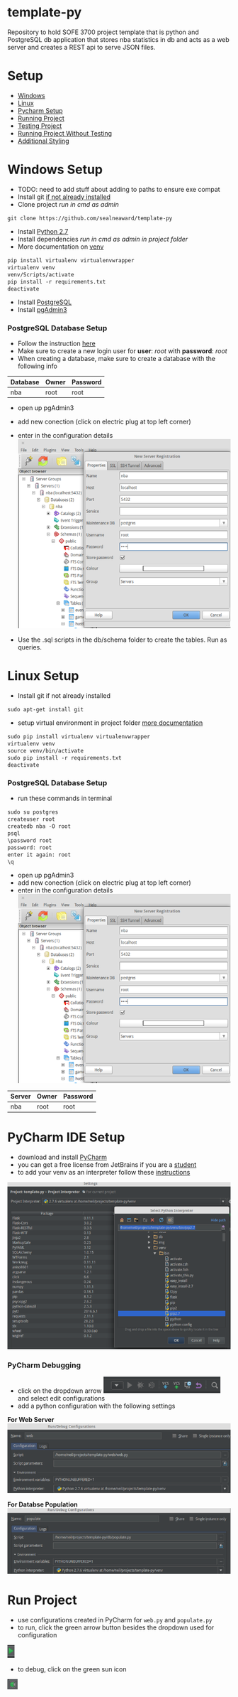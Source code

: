 # template-py
Repository to hold SOFE 3700 project template that is python and PostgreSQL db application that stores nba statistics in db and acts as a web server and creates a REST api to serve JSON files.

# Setup
- [Windows](#windows-setup)
- [Linux](#linux-setup)
- [Pycharm Setup](#pycharm-ide-setup)
- [Running Project](#run-project)
- [Testing Project](#testing)
- [Running Project Without Testing](#without-testing)
- [Additional Styling](#styling)

# Windows Setup
- TODO: need to add stuff about adding to paths to ensure exe compat
- Install git [if not already installed](https://git-scm.com/download/win)
- Clone project *run in cmd as admin*
```
git clone https://github.com/sealneaward/template-py
```
- Install [Python 2.7](https://www.python.org/downloads/release/python-2712/)
- Install dependencies *run in cmd as admin in project folder*
- More documentation on [venv](http://docs.python-guide.org/en/latest/dev/virtualenvs/)
```
pip install virtualenv virtualenvwrapper
virtualenv venv
venv/Scripts/activate
pip install -r requirements.txt
deactivate
```
- Install [PostgreSQL](https://www.postgresql.org/download/windows/)
- Install [pgAdmin3](https://www.pgadmin.org/download/windows.php)

### PostgreSQL Database Setup
- Follow the instruction [here](https://confluence.atlassian.com/display/CONF30/Database+Setup+for+PostgreSQL+on+Windows)
- Make sure to create a new login user for **user**: *root* with **password**: *root*
- When creating a database, make sure to create a database with the following info

| Database       | Owner           | Password  |
| ------------- | ------------- | ----- |
| nba    | root | root |

- open up pgAdmin3
- add new conection (click on electric plug at top left corner)
- enter in the configuration details
![PostgreSQL Setup](img/add-server-pgadmin.png)

- Use the .sql scripts in the db/schema folder to create the tables. Run as queries.

# Linux Setup
- Install git if not already installed
```
sudo apt-get install git
```
- setup virtual environment in project folder [more documentation](http://docs.python-guide.org/en/latest/dev/virtualenvs/)
```
sudo pip install virtualenv virtualenvwrapper
virtualenv venv
source venv/bin/activate
sudo pip install -r requirements.txt
deactivate
```

### PostgreSQL Database Setup
- run these commands in terminal
```
sudo su postgres
createuser root
createdb nba -O root
psql
\password root
password: root
enter it again: root
\q
```
- open up pgAdmin3
- add new conection (click on electric plug at top left corner)
- enter in the configuration details
![PostgreSQL Setup](img/add-server-pgadmin.png)

| Server       | Owner           | Password  |
| ------------- | ------------- | ----- |
| nba    | root | root |


# PyCharm IDE Setup
- download and install [PyCharm](https://www.jetbrains.com/pycharm/)
- you can get a free license from JetBrains if you are a [student](https://www.jetbrains.com/student/)
- to add your venv as an interpreter follow these [instructions](https://www.jetbrains.com/help/pycharm/2016.1/adding-existing-virtual-environment.html)

![VENV Interpreter Setup](img/pycharm-venv.png)

### PyCharm Debugging
- click on the dropdown arrow ![Arrow](img/arrow.png) and select edit configurations
- add a python configuration with the following settings

**For Web Server**
![Configuration Setup Web](img/web-config.png)

**For Databse Population**
![Configuration Setup Web](img/populate-config.png)

# Run Project
- use configurations created in PyCharm for `web.py` and `populate.py`
- to run, click the green arrow button besides the dropdown used for configuration

![Run](img/run.png)

- to debug, click on the green sun icon

![Debug](img/debug.png)
